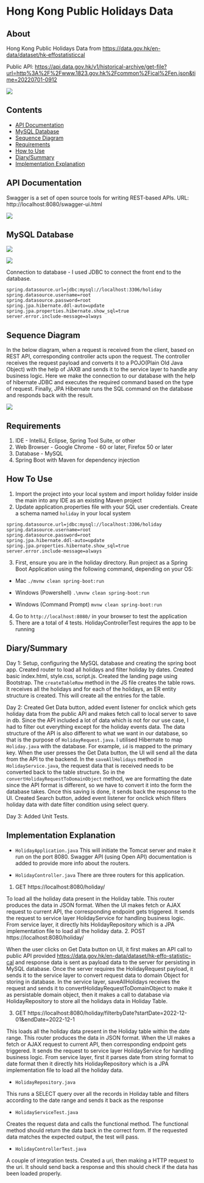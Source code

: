 # Hong Kong Public Holidays Data

## About
Hong Kong Public Holidays Data from https://data.gov.hk/en-data/dataset/hk-effostatisticcal

Public API: https://api.data.gov.hk/v1/historical-archive/get-file?url=http%3A%2F%2Fwww.1823.gov.hk%2Fcommon%2Fical%2Fen.json&time=20220701-0912

![](home.png)

## Contents
- [API Documentation](#api-documentation)
- [MySQL Database](#mysql-database)
- [Sequence Diagram](#sequence-diagram)
- [Requirements](#requirements)
- [How to Use](#how-to-use)
- [Diary/Summary](#diarysummary)
- [Implementation Explanation](#implementation-explanation)

## API Documentation
Swagger is a set of open source tools for writing REST-based APIs. 
URL: http://localhost:8080/swagger-ui.html

![](routes.png)

## MySQL Database

![](schema.png)

![](holiday_table.png)

Connection to database -
I used JDBC to connect the front end to the database.

```
spring.datasource.url=jdbc:mysql://localhost:3306/holiday
spring.datasource.username=root
spring.datasource.password=root
spring.jpa.hibernate.ddl-auto=update
spring.jpa.properties.hibernate.show_sql=true
server.error.include-message=always
```

## Sequence Diagram
In the below diagram, when a request is received from the client, based on REST API, 
corresponding controller acts upon the request. The controller receives the request 
payload and converts it to a POJO(Plain Old Java Object) with the help of JAXB and 
sends it to the service layer to handle any business logic. Here we make the connection
to our database with the help of hibernate JDBC and executes the required command 
based on the type of request. Finally, JPA Hibernate runs the SQL command on the 
database and responds back with the result.

![](sequence_diagram.png)

## Requirements
1. IDE - IntelliJ, Eclipse, Spring Tool Suite, or other
2. Web Browser - Google Chrome - 60 or later, Firefox 50 or later
3. Database - MySQL
4. Spring Boot with Maven for dependency injection

## How To Use

1. Import the project into your local system and import holiday folder inside the main into any IDE as an existing Maven project
2. Update application.properties file with your SQL user credentials. Create a schema named `holiday` in your local system
```
spring.datasource.url=jdbc:mysql://localhost:3306/holiday
spring.datasource.username=root
spring.datasource.password=root
spring.jpa.hibernate.ddl-auto=update
spring.jpa.properties.hibernate.show_sql=true
server.error.include-message=always
```
3. First, ensure you are in the holiday directory. Run project as a Spring Boot Application using the following command, depending on your OS:
- Mac `./mvnw clean spring-boot:run`

- Windows (Powershell) `.\mvnw clean spring-boot:run`

- Windows (Command Prompt) `mvnw clean spring-boot:run` 
4. Go to `http://localhost:8080/` in your browser to test the application
5. There are a total of 4 tests. HolidayControllerTest requires the app to be running

## Diary/Summary

Day 1: Setup, configuring the MySQL database and creating the spring boot app. Created router to load all holidays and filter holiday by dates.
Created basic index.html, style.css, script.js. Created the landing page using Bootstrap.
The `createTableRow` method in the JS file creates the table rows. It receives all the holidays and
for each of the holidays, an ER entity structure is created. This will create all the entries for the table.

Day 2: Created Get Data button, added event listener for onclick which gets holiday data from the public API and makes fetch call to local server to save in db.
Since the API included a lot of data which is not for our use case, I 
had to filter out everything except for the holiday events data. The data structure of the API is also different
to what we want in our database, so that is the purpose of `HolidayRequest.java`. I utilised Hibernate to map `Holiday.java` with the
database. For example, `id` is mapped to the primary key. When the user presses the Get Data button,
the UI will send all the data from the API to the backend. In the `saveAllHolidays` method in `HolidayService.java`, the request data that is received 
needs to be converted back to the table structure. So in the `convertHolidayRequestToDomainObject` method, we are formatting the date since the API format is 
different, so we have to convert it into the form the database takes. Once this saving is done, it sends back the response to the UI.
Created Search button, added event listener for onclick which filters holiday data with date filter condition using select query.

Day 3: Added Unit Tests. 

## Implementation Explanation

- ```HolidayApplication.java``` This will initiate the Tomcat server and make it run on the port 8080. Swagger API (using Open API) documentation is added to provide more info about the routers.


- ```HolidayController.java``` There are three routers for this application.
1. GET https://localhost:8080/holiday/

To load all the holiday data present in the Holiday table. This router produces the 
data in JSON format. When the UI makes fetch or AJAX request to current API, the 
corresponding endpoint gets triggered. It sends the request to service layer 
HolidayService for handling business logic. From service layer, it directly hits
HolidayRepository which is a JPA implementation file to load all the holiday data.
2. POST https://localhost:8080/holiday/

When the user clicks on Get Data button on UI, it first makes an API call to public 
API provided https://data.gov.hk/en-data/dataset/hk-effo-statistic-cal and response
data is sent as payload data to the server for persisting in MySQL database. Once 
the server requires the HolidayRequest payload, it sends it to the service layer to
convert request data to domain Object for storing in database.
In the service layer, saveAllHolidays receives the request and sends it to 
convertHolidayRequestToDomainObject to make it as persistable domain object, then 
it makes a call to database via HolidayRepository to store all the holidays data in 
Holiday Table.

3. GET https://localhost:8080/holiday/filterbyDate?startDate=2022-12-01&endDate=2022-12-1

This loads all the holiday data present in the Holiday table within the date range. 
This router produces the data in JSON format. When the UI makes a fetch or AJAX 
request to current API, then corresponding endpoint gets triggered. It sends the 
request to service layer HolidayService for handling business logic. 
From service layer, first it parses date from string format to date format then it
directly hits HolidayRepository which is a JPA implementation file to load all the
holiday data. 

- ```HolidayRepository.java```

This runs a SELECT query over all the records in Holiday table and filters according to the date range and sends it back as the response

- ```HolidayServiceTest.java```

Creates the request data and calls the functional method. The functional method 
should return the data back in the correct form. If the requested data matches
the expected output, the test will pass.

- ```HolidayControllerTest.java```

A couple of integration tests. Created a uri, then making a HTTP request to the uri.
It should send back a response and this should check if the data has been loaded
properly.